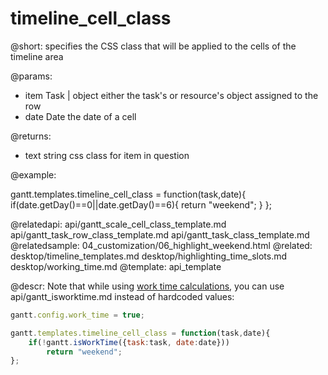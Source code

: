 timeline_cell_class
=============

@short: specifies the CSS class that will be applied to the cells of the timeline area
	

@params:
- item		Task | object		either the task's or resource's object assigned to the row
- date		Date		the date of a cell

@returns:
- text		string		css class for item in question

@example:
<style>
.weekend{ background: #f4f7f4 !important;}
</style>

gantt.templates.timeline_cell_class = function(task,date){
	if(date.getDay()==0||date.getDay()==6){
		return "weekend";
	}
};

@relatedapi:
	api/gantt_scale_cell_class_template.md
    api/gantt_task_row_class_template.md
    api/gantt_task_class_template.md
@relatedsample:
	04_customization/06_highlight_weekend.html
@related:
	desktop/timeline_templates.md
	desktop/highlighting_time_slots.md
	desktop/working_time.md
@template:	api_template

@descr:
Note that while using [work time calculations](desktop/working_time.md), you can use api/gantt_isworktime.md instead of hardcoded values:

~~~js
gantt.config.work_time = true;

gantt.templates.timeline_cell_class = function(task,date){
	if(!gantt.isWorkTime({task:task, date:date}))
		return "weekend";
};
~~~


